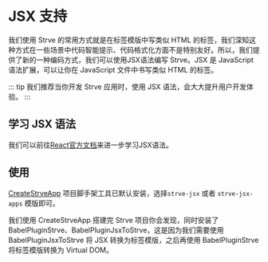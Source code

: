# JSX 支持

我们使用 Strve 的常用方式就是在标签模版中写类似 HTML 的标签，我们深知这种方式在一些场景中代码智能提示、代码格式化方面不是特别友好。所以，我们提供了新的一种编码方式，我们可以使用JSX语法编写 Strve。JSX 是 JavaScript 语法扩展，可以让你在 JavaScript 文件中书写类似 HTML 的标签。

::: tip
我们推荐当你开发 Strve 应用时，使用 JSX 语法，会大大提升用户开发体验。
:::

## 学习 JSX 语法

我们可以前往[React官方文档](https://zh-hans.react.dev/learn/writing-markup-with-jsx)来进一步学习JSX语法。

## 使用

[CreateStrveApp](/tool/createStrveApp/) 项目脚手架工具已默认安装，选择`strve-jsx` 或者 `strve-jsx-apps` 模版即可。

我们使用 CreateStrveApp 搭建完 Strve 项目你会发现，同时安装了 BabelPluginStrve、BabelPluginJsxToStrve，这是因为我们需要使用 BabelPluginJsxToStrve 将 JSX 转换为标签模版，之后再使用 BabelPluginStrve 将标签模版转换为 Virtual DOM。


